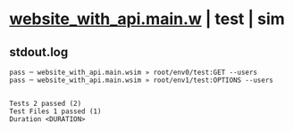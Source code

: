 # [website_with_api.main.w](../../../../../examples/tests/valid/website_with_api.main.w) | test | sim

## stdout.log
```log
pass ─ website_with_api.main.wsim » root/env0/test:GET --users    
pass ─ website_with_api.main.wsim » root/env1/test:OPTIONS --users
 
 
Tests 2 passed (2)
Test Files 1 passed (1)
Duration <DURATION>
```

